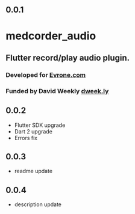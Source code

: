 ## 0.0.1

# medcorder_audio

## Flutter record/play audio plugin.
### Developed for [Evrone.com](https://evrone.com/)
### Funded by David Weekly [dweek.ly](http://dweek.ly/)


## 0.0.2

* Flutter SDK upgrade
* Dart 2 upgrade
* Errors fix

## 0.0.3

* readme update

## 0.0.4

* description update